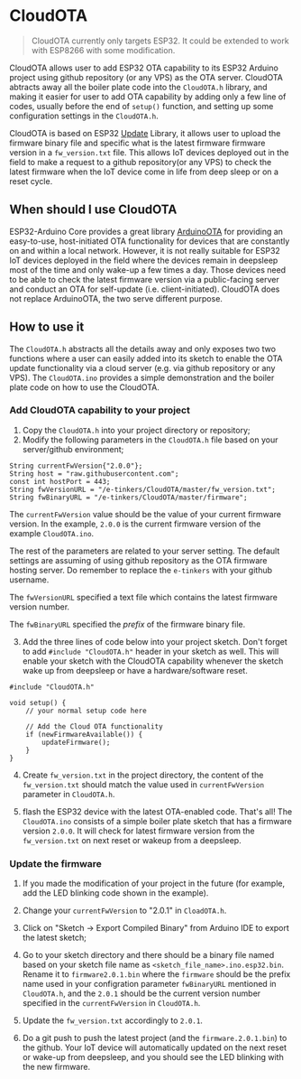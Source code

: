 # CloudOTA

> CloudOTA currently only targets ESP32. It could be extended to work with ESP8266 with some modification.

CloudOTA allows user to add ESP32 OTA capability to its ESP32 Arduino project using github repository (or any VPS) as the OTA server. CloudOTA abtracts away all the boiler plate code into the `CloudOTA.h` library, and making it easier for user to add OTA capability by adding only a few line of codes, usually before the end of `setup()` function, and setting up some configuration settings in the `CloudOTA.h`.

CloudOTA is based on ESP32 [Update](https://github.com/espressif/arduino-esp32/tree/master/libraries/Update) Library, it allows user to upload the firmware binary file and specific what is the latest firmware firmware version in a `fw_version.txt` file. This allows IoT devices deployed out in the field to make a request to a github repository(or any VPS) to check the latest firmware when the IoT device come in life from deep sleep or on a reset cycle.

## When should I use CloudOTA

ESP32-Arduino Core provides a great library [ArduinoOTA](https://github.com/espressif/arduino-esp32/tree/master/libraries/ArduinoOTA) for providing an easy-to-use, host-initiated OTA functionality for devices that are constantly on and within a local network. However, it is not really suitable for ESP32 IoT devices deployed in the field where the devices remain in deepsleep most of the time and only wake-up a few times a day. Those devices need to be able to check the latest firmware version via a public-facing server and conduct an OTA for self-update (i.e. client-initiated). CloudOTA does not replace ArduinoOTA, the two serve different purpose.

## How to use it

The `CloudOTA.h` abstracts all the details away and only exposes two two functions where a user can easily added into its sketch to enable the OTA update functionality via a cloud server (e.g. via github repository or any VPS). The `CloudOTA.ino` provides a simple demonstration and the boiler plate code on how to use the CloudOTA.

### Add CloudOTA capability to your project

1. Copy the `CloudOTA.h` into your project directory or repository;
2. Modify the following parameters in the `CloudOTA.h` file based on your server/github environment;

```
String currentFwVersion{"2.0.0"};
String host = "raw.githubusercontent.com";
const int hostPort = 443;
String fwVersionURL = "/e-tinkers/CloudOTA/master/fw_version.txt";
String fwBinaryURL = "/e-tinkers/CloudOTA/master/firmware";
```

The `currentFwVersion` value should be the value of your current firmware version. In the example, `2.0.0` is the current firmware version of the example `CloudOTA.ino`.

The rest of the parameters are related to your server setting. The default settings are assuming of using github repository as the OTA firmware hosting server. Do remember to replace the `e-tinkers` with your github username. 

The `fwVersionURL` specified a text file which contains the latest firmware version number.

The `fwBinaryURL` specified the *prefix* of the firmware binary file.

3. Add the three lines of code below into your project sketch. Don't forget to add `#include "CloudOTA.h"` header in your sketch as well. This will enable your sketch with the CloudOTA capability whenever the sketch wake up from deepsleep or have a hardware/software reset.

```
#include "CloudOTA.h"

void setup() {
    // your normal setup code here

    // Add the Cloud OTA functionality
    if (newFirmwareAvailable()) {
        updateFirmware();
    }
}
```

4. Create `fw_version.txt` in the project directory, the content of the `fw_version.txt` should match the value used in `currentFwVersion` parameter in `CloudOTA.h`.

5. flash the ESP32 device with the latest OTA-enabled code. That's all! The `CloudOTA.ino` consists of a simple boiler plate sketch that has a firmware version `2.0.0`. It will check for latest firmware version from the `fw_version.txt` on next reset or wakeup from a deepsleep.

### Update the firmware

1. If you made the modification of your project in the future (for example, add the LED blinking code shown in the example).

2. Change your `currentFwVersion` to "2.0.1" in `CloadOTA.h`. 

3. Click on "Sketch -> Export Compiled Binary" from Arduino IDE to export the latest sketch;

4. Go to your sketch directory and there should be a binary file named based on your sketch file name as `<sketch_file_name>.ino.esp32.bin`. Rename it to `firmware2.0.1.bin` where the `firmware` should be the prefix name used in your configration parameter `fwBinaryURL` mentioned in `CloudOTA.h`, and the `2.0.1` should be the current version number specified in the `currentFwVersion` in `CloudOTA.h`.

3. Update the `fw_version.txt` accordingly to `2.0.1`. 

4. Do a git push to push the latest project (and the `firmware.2.0.1.bin`) to the github. Your IoT device will automatically updated on the next reset or wake-up from deepsleep, and you should see the LED blinking with the new firmware.



